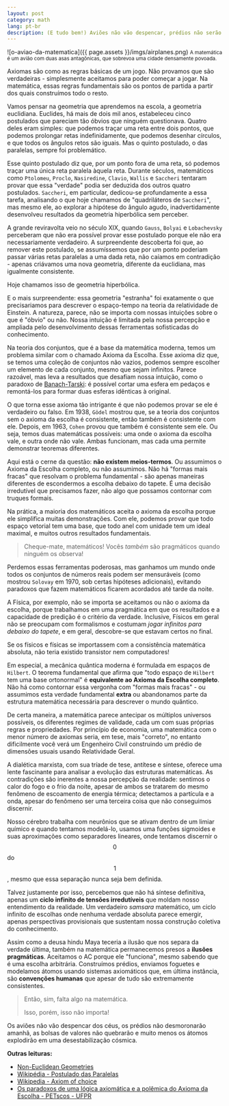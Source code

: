 ```yaml
---
layout: post
category: math
lang: pt-br
description: (E tudo bem!) Aviões não vão despencar, prédios não serão derrubados.
---
```


<!-- Tá bom, aqui está seu easter egg, hackerzinho! -->

<!-- 
![o-aviao-da-matematica]({{ page.assets }}/imgs/wtc.png) <small> A matemática é um avião com duas asas antagônicas, que sobrevoa uma cidade densamente povoada... indo em direçaõ ao WTC, enquanto é crivado de balas e se torna o próprio avião do viés do sobrevivente </small>
-->
![o-aviao-da-matematica]({{ page.assets }}/imgs/airplanes.png) <small> A matemática é um avião com duas asas antagônicas, que sobrevoa uma cidade densamente povoada.</small>

Axiomas são como as regras básicas de um jogo. Não provamos que são verdadeiras - simplesmente aceitamos para poder começar a jogar. Na matemática, essas regras fundamentais são os pontos de partida a partir dos quais construímos todo o resto.

Vamos pensar na geometria que aprendemos na escola, a geometria euclidiana. Euclides, há mais de dois mil anos, estabeleceu cinco postulados que pareciam tão óbvios que ninguém questionava. Quatro deles eram simples: que podemos traçar uma reta entre dois pontos, que podemos prolongar retas indefinidamente, que podemos desenhar círculos, e que todos os ângulos retos são iguais. Mas o quinto postulado, o das paralelas, sempre foi problemático.

Esse quinto postulado diz que, por um ponto fora de uma reta, só podemos traçar uma única reta paralela àquela reta. Durante séculos, matemáticos como `Ptolomeu`, `Proclo`, `Nasiredine`, `Clavio`, `Wallis` e `Saccheri` tentaram provar que essa "verdade" podia ser deduzida dos outros quatro postulados. `Saccheri`, em particular, dedicou-se profundamente a essa tarefa, analisando o que hoje chamamos de "quadriláteros de `Saccheri`", mas mesmo ele, ao explorar a hipótese do ângulo agudo, inadvertidamente desenvolveu resultados da geometria hiperbólica sem perceber.

A grande reviravolta veio no século XIX, quando `Gauss`, `Bolyai` e `Lobachevsky` perceberam que não era possível provar esse postulado porque ele não era necessariamente verdadeiro. A surpreendente descoberta foi que, ao remover este postulado, se assumíssemos que por um ponto poderiam passar várias retas paralelas a uma dada reta, não caíamos em contradição - apenas criávamos uma nova geometria, diferente da euclidiana, mas igualmente consistente. 

Hoje chamamos isso de geometria hiperbólica.

E o mais surpreendente: essa geometria "estranha" foi exatamente o que precisariamos para descrever o espaço-tempo na teoria da relatividade de Einstein. A natureza, parece, não se importa com nossas intuições sobre o que é "óbvio" ou não. Nossa intuição é limitada pela nossa percepção e ampliada pelo desenvolvimento dessas ferramentas sofisticadas do conhecimento.

Na teoria dos conjuntos, que é a base da matemática moderna, temos um problema similar com o chamado Axioma da Escolha. Esse axioma diz que, se temos uma coleção de conjuntos não vazios, podemos sempre escolher um elemento de cada conjunto, mesmo que sejam infinitos. Parece razoável, mas leva a resultados que desafiam nossa intuição, como o paradoxo de [Banach-Tarski](https://pt.wikipedia.org/wiki/Paradoxo_de_Banach%E2%80%93Tarski): é possível cortar uma esfera em pedaços e remontá-los para formar duas esferas idênticas à original.

O que torna esse axioma tão intrigante é que não podemos provar se ele é verdadeiro ou falso. Em 1938, `Gödel` mostrou que, se a teoria dos conjuntos sem o axioma da escolha é consistente, então também é consistente com ele. Depois, em 1963, `Cohen` provou que também é consistente sem ele. Ou seja, temos duas matemáticas possíveis: uma onde o axioma da escolha vale, e outra onde não vale. Ambas funcionam, mas cada uma permite demonstrar teoremas diferentes.

Aqui está o cerne da questão: **não existem meios-termos**. Ou assumimos o Axioma da Escolha completo, ou não assumimos. Não há "formas mais fracas" que resolvam o problema fundamental - são apenas maneiras diferentes de escondermos a escolha debaixo do tapete. É uma decisão irredutível que precisamos fazer, não algo que possamos contornar com truques formais.

Na prática, a maioria dos matemáticos aceita o axioma da escolha porque ele simplifica muitas demonstrações. Com ele, podemos provar que todo espaço vetorial tem uma base, que todo anel com unidade tem um ideal maximal, e muitos outros resultados fundamentais.

> Cheque-mate, matemáticos! Vocês *também* são pragmáticos quando ninguém os observa!

Perdemos essas ferramentas poderosas, mas ganhamos um mundo onde todos os conjuntos de números reais podem ser mensuráveis (como mostrou `Solovay` em 1970, sob certas hipóteses adicionais), evitando paradoxos que fazem matemáticos ficarem acordados até tarde da noite.

A Física, por exemplo, não se importa se aceitamos ou não o axioma da escolha, porque trabalhamos em uma pragmática em que os resultados e a capacidade de predição é o critério da verdade. Inclusive, Físicos em geral não se preocupam com formalismos e costumam *jogar infinitos para debaixo do tapete*, e em geral, descobre-se que estavam certos no final. 

Se os físicos e físicas se importassem com a consistência matemática absoluta, não teria existido transistor nem computadores! 

Em especial, a mecânica quântica moderna é formulada em espaços de `Hilbert`. O teorema fundamental que afirma que "todo espaço de `Hilbert` tem uma base ortonormal" é **equivalente ao Axioma da Escolha completo**. Não há como contornar essa vergonha com "formas mais fracas" - ou assumimos esta verdade fundamental **extra** ou abandonamos parte da estrutura matemática necessária para descrever o mundo quântico.

De certa maneira, a matemática parece antecipar os múltiplos universos possíveis, os diferentes regimes de validade, cada um com suas próprias regras e propriedades. Por princípio de economia, uma matemática com o menor número de axiomas seria, em tese, mais "correto", no entanto dificilmente você verá um Engenheiro Civil construindo um prédio de dimensões usuais usando Relatividade Geral.

A dialética marxista, com sua tríade de tese, antítese e síntese, oferece uma lente fascinante para analisar a evolução das estruturas matemáticas. As contradições são inerentes a nossa percepção da realidade: sentimos o calor do fogo e o frio da noite, apesar de ambos se tratarem do mesmo fenômeno de escoamento de energia térmica; detectamos a partícula e a onda, apesar do fenômeno ser uma terceira coisa que não conseguimos discernir. 

Nosso cérebro trabalha com neurônios que se ativam dentro de um limiar químico e quando tentamos modelá-lo, usamos uma funções sigmoides e suas aproximações como separadores lineares, onde tentamos discernir o $$0$$ do $$1$$, mesmo que essa separação nunca seja bem definida.

Talvez justamente por isso, percebemos que não há síntese definitiva, apenas um **ciclo infinito de tensões irredutíveis** que moldam nosso entendimento da realidade. Um verdadeiro *samsara* matemático, um ciclo infinito de escolhas onde nenhuma verdade absoluta parece emergir, apenas perspectivas provisionais que sustentam nossa construção coletiva do conhecimento. 

Assim como a deusa hindu Maya teceria a ilusão que nos separa da verdade última, também na matemática permanecemos presos a **ilusões pragmáticas**. Aceitamos o AC porque ele "funciona", mesmo sabendo que é uma escolha arbitrária. Construímos prédios, enviamos foguetes e modelamos átomos usando sistemas axiomáticos que, em última instância, são **convenções humanas** que apesar de tudo são extremamente consistentes.

> Então, sim, falta algo na matemática.
> 
> Isso, porém, isso não importa! 

Os aviões não vão despencar dos céus, os prédios não desmoronarão amanhã, as bolsas de valores não quebrarão e muito menos os átomos explodirão em uma desestabilização cósmica.

**Outras leituras:**

- [Non-Euclidean Geometries](https://www.cut-the-knot.org/triangle/pythpar/NonEuclid.shtml)
- [Wikipédia - Postulado das Paralelas](https://pt.wikipedia.org/wiki/Postulado_das_paralelas)
- [Wikipedia - Axiom of choice](https://en.wikipedia.org/wiki/Axiom_of_choice)
- [Os paradoxos de uma lógica axiomática e a polêmica do Axioma da Escolha - PETscos - UFPR](https://petmatematica.ufpr.br/posts/2025/petiscos/axioma-escolha/)

